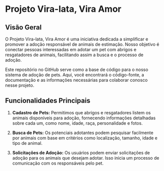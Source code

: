 # Projeto Vira-lata, Vira Amor

## Visão Geral

O Projeto Vira-lata, Vira Amor é uma iniciativa dedicada a simplificar e promover a adoção responsável de animais de estimação. Nosso objetivo é conectar pessoas interessadas em adotar um pet com abrigos e resgatadores de animais, facilitando assim a busca e o processo de adoção.

Este repositório no GitHub serve como a base de código para o nosso sistema de adoção de pets. Aqui, você encontrará o código-fonte, a documentação e as informações necessárias para colaborar conosco nesse projeto.

## Funcionalidades Principais

1. **Cadastro de Pets:** Permitimos que abrigos e resgatadores listem os animais disponíveis para adoção, fornecendo informações detalhadas sobre cada um, como nome, idade, raça, personalidade e fotos.

2. **Busca de Pets:** Os potenciais adotantes podem pesquisar facilmente por animais com base em critérios como localização, tamanho, idade e tipo de animal.

3. **Solicitações de Adoção:** Os usuários podem enviar solicitações de adoção para os animais que desejam adotar. Isso inicia um processo de comunicação com os responsáveis pelo pet.
